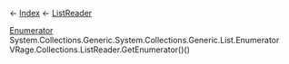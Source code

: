 ← [Index](Api-Index) ← [ListReader<T>](VRage.Collections.ListReader`1)

[Enumerator<T>](System.Collections.Generic.List`1+Enumerator) System.Collections.Generic.System.Collections.Generic.List<T>.Enumerator<T> VRage.Collections.ListReader<T>.GetEnumerator()()